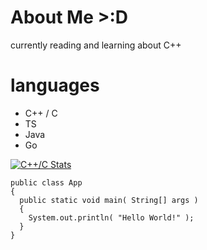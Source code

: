 # About Me >:D
currently reading and learning about C++ 


# languages
* C++ / C
* TS
* Java
* Go

[![C++/C Stats](https://github-readme-stats.vercel.app/api?username=lotading&show_icons=true&theme=radical)](https://github.com/lotading)

```
public class App   
{  
  public static void main( String[] args )
  {
    System.out.println( "Hello World!" );  
  }  
}
```	
